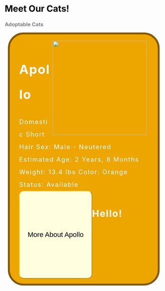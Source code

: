 <style>
  .eventbox {
    font-size: 20px;
    letter-spacing: 2px;
    margin: 10px;
    background: #444444;
    line-height: 2;
    border: solid 6px black;
    border-radius: 50px;
    padding: 16px 30px 16px;
    color: white;
  }
.apollobutton{
    width: 100%;
    height: 7vh;
    background #3c5077;
    display: flex;
    align-items: center
    justify-content: center;
}
.btn{
    padding: 10px 25px;
    background: #ffffe0;
    border: 3;
    border-color: #FFDB45; 
    outline: none;
    cursor: pointer;
    font-size: 22px;
    font-weight: 500;
    border-radius: 15px;
}
</style>
<h1 style="color:black">Meet Our Cats!</h1>

<h3 style="color:grey">Adoptable Cats</h3>
<div class="eventbox" style="border:solid 6px #805900;background:#EDA500">
    <img src="file:///Users/aliyatang/Library/Messages/Attachments/25/05/91044141-4F0D-43F0-9F39-266F0E0BC647/IMG_9039.jpeg" width="300px" style="float:right;padding: 5px 5px 5px 5px">   
    <h1 style="color:white"><b>Apollo</b></h1>
    Domestic Short Hair  
    Sex: Male - Neutered  
    Estimated Age: 2 Years, 8 Months  
    Weight: 13.4 lbs  
    Color: Orange  <br>
    Status: Available  
    <div class="apollobutton">
        <button type="submit" class="btn">More About Apollo</button>
        <div class="popup">
        <h2>Hello! 
</div>